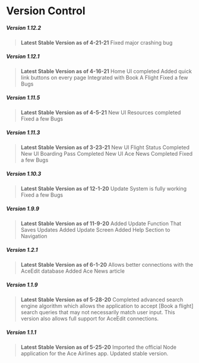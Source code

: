 # Version Control

##### **Version 1.12.2**
> **Latest Stable Version as of 4-21-21**
> Fixed major crashing bug

##### **Version 1.12.1**
> **Latest Stable Version as of 4-16-21**
> Home UI completed
> Added quick link buttons on every page
> Integrated with Book A Flight
> Fixed a few Bugs

##### **Version 1.11.5**
> **Latest Stable Version as of 4-5-21**
> New UI Resources completed
> Fixed a few Bugs

##### **Version 1.11.3**
> **Latest Stable Version as of 3-23-21**
> New UI Flight Status Completed
> New UI Boarding Pass Completed
> New UI Ace News Completed
> Fixed a few Bugs

##### **Version 1.10.3**
> **Latest Stable Version as of 12-1-20**
> Update System is fully working
> Fixed a few Bugs

##### **Version 1.9.9**
> **Latest Stable Version as of 11-9-20**
> Added Update Function That Saves Updates
> Added Update Screen
> Added Help Section to Navigation

##### **Version 1.2.1**
> **Latest Stable Version as of 6-1-20**
> Allows better connections with the AceEdit database
> Added Ace News article

##### **Version 1.1.9**
> **Latest Stable Version as of 5-28-20**
> Completed advanced search engine algorithm which allows the application to accept [Book a flight] search queries that may not necessarily match user input. This version also allows full support for AceEdit connections.

##### **Version 1.1.1**
> **Latest Stable Version as of 5-25-20**
> Imported the official Node application for the Ace Airlines app. Updated stable version.